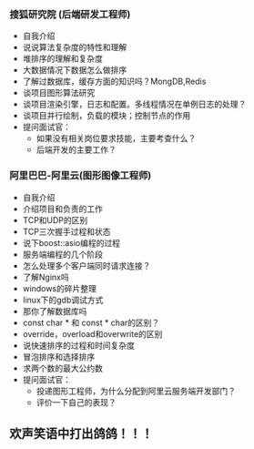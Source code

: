 ### 搜狐研究院 (后端研发工程师)

* 自我介绍
* 说说算法复杂度的特性和理解
* 堆排序的理解和复杂度
* 大数据情况下数据怎么做排序
* 了解过数据库，缓存方面的知识吗？MongDB,Redis
* 谈项目图形算法研究
* 谈项目渲染引擎，日志和配置。多线程情况在单例日志的处理？
* 谈项目并行绘制，负载的模块；控制节点的作用
* 提问面试官：
  * 如果没有相关岗位要求技能，主要考查什么？
  * 后端开发的主要工作？

### 阿里巴巴-阿里云(图形图像工程师)

  * 自我介绍
  * 介绍项目和负责的工作
  * TCP和UDP的区别
  * TCP三次握手过程和状态
  * 说下boost::asio编程的过程
  * 服务端编程的几个阶段
  * 怎么处理多个客户端同时请求连接？
  * 了解Nginx吗
  * windows的碎片整理
  * linux下的gdb调试方式
  * 那你了解数据库吗
  * const char * 和 const * char的区别？
  * override，overload和overwrite的区别
  * 说快速排序的过程和时间复杂度
  * 冒泡排序和选择排序
  * 求两个数的最大公约数
  * 提问面试官：
  	* 投递图形工程师，为什么分配到阿里云服务端开发部门？
  	* 评价一下自己的表现？

欢声笑语中打出鸽鸽！！！
---